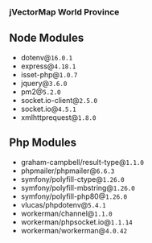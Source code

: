 ### jVectorMap World Province

## Node Modules

- dotenv@`16.0.1`
- express@`4.18.1`
- isset-php@`1.0.7`
- jquery@`3.6.0`
- pm2@`5.2.0`
- socket.io-client@`2.5.0`
- socket.io@`4.5.1`
- xmlhttprequest@`1.8.0`

## Php Modules

- graham-campbell/result-type@`1.1.0`
- phpmailer/phpmailer@`6.6.3`
- symfony/polyfill-ctype@`1.26.0`
- symfony/polyfill-mbstring@`1.26.0`
- symfony/polyfill-php80@`1.26.0`
- vlucas/phpdotenv@`5.4.1`
- workerman/channel@`1.1.0`
- workerman/phpsocket.io@`1.1.14`
- workerman/workerman@`4.0.42`
